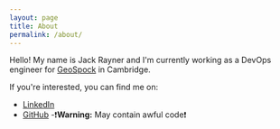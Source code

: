 ```yaml
---
layout: page
title: About
permalink: /about/
---
```


Hello! My name is Jack Rayner and I'm currently working as a DevOps engineer for [GeoSpock](https://geospock.com) in Cambridge. 

If you're interested, you can find me on:
* [LinkedIn](https://www.linkedin.com/in/jackrayner/)
* [GitHub](https://github.com/jackrayner) -❗**Warning:** May contain awful code❗